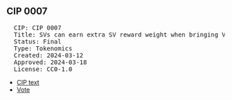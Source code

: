 ## CIP 0007

<pre>
  CIP: CIP 0007
  Title: SVs can earn extra SV reward weight when bringing Validators or apps to the Canton Network
  Status: Final
  Type: Tokenomics
  Created: 2024-03-12
  Approved: 2024-03-18
  License: CC0-1.0
</pre>

* [CIP text](/cip-0007/cip-0006,%20cip-0007.pdf)
* [Vote](/cip-0007/cip-0007.md)
